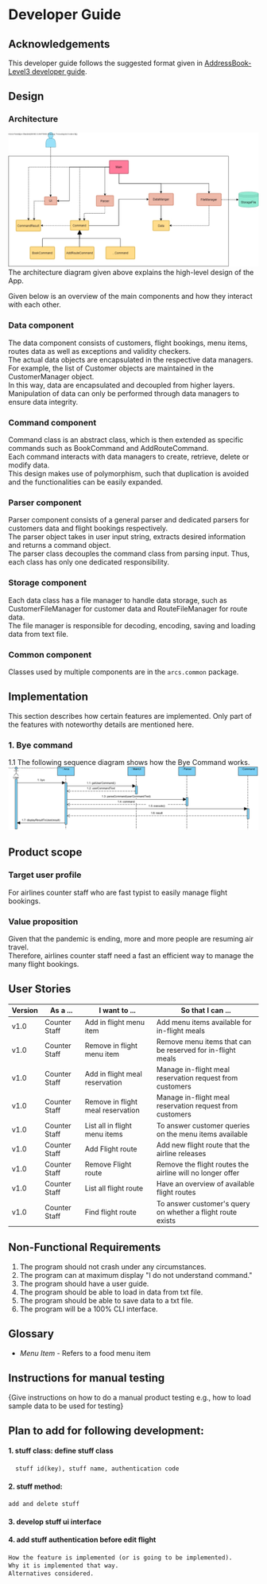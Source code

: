 # Developer Guide

## Acknowledgements

This developer guide follows the suggested format given in [AddressBook-Level3 developer guide](https://se-education.org/addressbook-level3/DeveloperGuide.html).

## Design
### Architecture
![Architecture diagram](Architecture_diagram.jpg)
The architecture diagram given above explains the high-level design of the App.

Given below is an overview of the main components and how they interact with each other.

### Data component
The data component consists of customers, flight bookings, menu items, routes data as well as exceptions and validity checkers.<br>
The actual data objects are encapsulated in the respective data managers. For example, the list of Customer objects are maintained in the CustomerManager object.<br>
In this way, data are encapsulated and decoupled from higher layers.
Manipulation of data can only be performed through data managers to ensure data integrity.

### Command component
Command class is an abstract class, which is then extended as specific commands such as BookCommand and AddRouteCommand.<br>
Each command interacts with data managers to create, retrieve, delete or modify data.<br>
This design makes use of polymorphism, such that duplication is avoided and the functionalities can be easily expanded.

### Parser component
Parser component consists of a general parser and dedicated parsers for customers data and flight bookings respectively. <br>
The parser object takes in user input string, extracts desired information and returns a command object.<br>
The parser class decouples the command class from parsing input. Thus, each class has only one dedicated responsibility.

### Storage component
Each data class has a file manager to handle data storage, such as CustomerFileManager for customer data and RouteFileManager for route data.<br>
The file manager is responsible for decoding, encoding, saving and loading data from text file.

### Common component
Classes used by multiple components are in the `arcs.common` package.

## Implementation
This section describes how certain features are implemented. Only part of the features with noteworthy details are mentioned here.

### 1. Bye command
1.1 The following sequence diagram shows how the Bye Command works.
![](ByeCommand.png)

## Product scope
### Target user profile

For airlines counter staff who are fast typist to easily manage flight bookings.

### Value proposition

Given that the pandemic is ending, more and more people are resuming air travel. <br>
Therefore, airlines counter staff need a fast an efficient way to manage the many flight bookings.

## User Stories

|Version| As a ... | I want to ... | So that I can ...|
|--------|----------|---------------|------------------|
|v1.0|Counter Staff|Add in flight menu item|Add menu items available for in-flight meals|
|v1.0|Counter Staff|Remove in flight menu item|Remove menu items that can be reserved for in-flight meals|
|v1.0|Counter Staff|Add in flight meal reservation|Manage in-flight meal reservation request from customers|
|v1.0|Counter Staff|Remove in flight meal reservation|Manage in-flight meal reservation request from customers|
|v1.0|Counter Staff|List all in flight menu items|To answer customer queries on the menu items available|
|v1.0|Counter Staff|Add Flight route|Add new flight route that the airline releases|
|v1.0|Counter Staff|Remove Flight route|Remove the flight routes the airline will no longer offer|
|v1.0|Counter Staff|List all flight route|Have an overview of available flight routes|
|v1.0|Counter Staff|Find flight route|To answer customer's query on whether a flight route exists|
## Non-Functional Requirements

1. The program should not crash under any circumstances.
2. The program can at maximum display "I do not understand command."
3. The program should have a user guide.
4. The program should be able to load in data from txt file.
5. The program should be able to save data to a txt file.
6. The program will be a 100% CLI interface.

## Glossary

* *Menu Item* - Refers to a food menu item

## Instructions for manual testing

{Give instructions on how to do a manual product testing e.g., how to load sample data to be used for testing}


## Plan to add for following development:
#### 1. stuff class: define stuff class
      stuff id(key), stuff name, authentication code
#### 2. stuff method:
    add and delete stuff
#### 3. develop stuff ui interface
#### 4. add stuff authentication before edit flight
    
    How the feature is implemented (or is going to be implemented).
    Why it is implemented that way.
    Alternatives considered.